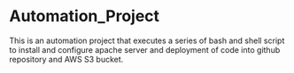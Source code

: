 # Automation_Project
This is an automation project that executes a series of bash and shell script to install and configure apache server and deployment of code into github repository
and AWS S3 bucket.
